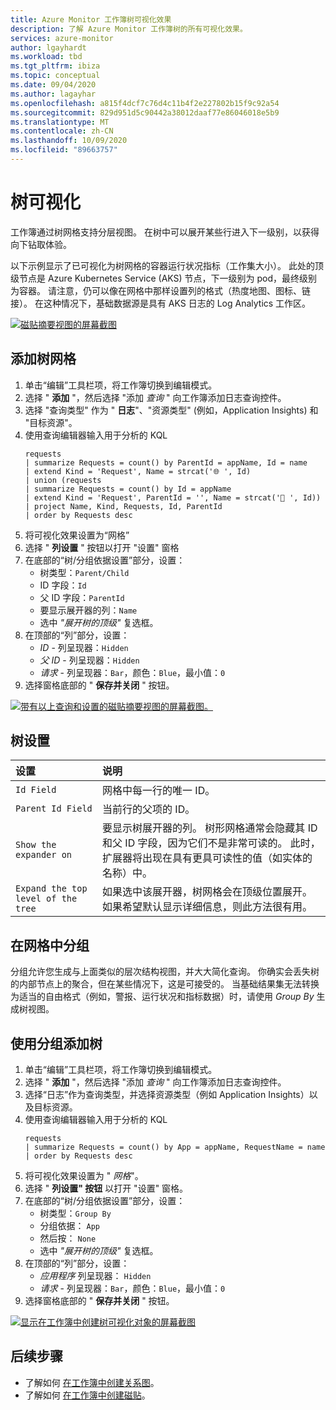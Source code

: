 ```yaml
---
title: Azure Monitor 工作簿树可视化效果
description: 了解 Azure Monitor 工作簿树的所有可视化效果。
services: azure-monitor
author: lgayhardt
ms.workload: tbd
ms.tgt_pltfrm: ibiza
ms.topic: conceptual
ms.date: 09/04/2020
ms.author: lagayhar
ms.openlocfilehash: a815f4dcf7c76d4c11b4f2e227802b15f9c92a54
ms.sourcegitcommit: 829d951d5c90442a38012daaf77e86046018e5b9
ms.translationtype: MT
ms.contentlocale: zh-CN
ms.lasthandoff: 10/09/2020
ms.locfileid: "89663757"
---
```

# <a name="tree-visualizations"></a>树可视化

工作簿通过树网格支持分层视图。 在树中可以展开某些行进入下一级别，以获得向下钻取体验。

以下示例显示了已可视化为树网格的容器运行状况指标（工作集大小）。 此处的顶级节点是 Azure Kubernetes Service (AKS) 节点，下一级别为 pod，最终级别为容器。 请注意，仍可以像在网格中那样设置列的格式（热度地图、图标、链接）。 在这种情况下，基础数据源是具有 AKS 日志的 Log Analytics 工作区。

[![磁贴摘要视图的屏幕截图](./media/workbooks-tree-visualizations/trees.png)](./media/workbooks-tree-visualizations/trees.png#lightbox)

## <a name="adding-a-tree-grid"></a>添加树网格
1. 单击“编辑”工具栏项，将工作簿切换到编辑模式。
2. 选择 " **添加** "，然后选择 "添加 *查询* " 向工作簿添加日志查询控件。
3. 选择 "查询类型" 作为 " **日志**"、"资源类型" (例如，Application Insights) 和 "目标资源"。
4. 使用查询编辑器输入用于分析的 KQL
    ```kusto
    requests
    | summarize Requests = count() by ParentId = appName, Id = name
    | extend Kind = 'Request', Name = strcat('🌐 ', Id)
    | union (requests
    | summarize Requests = count() by Id = appName
    | extend Kind = 'Request', ParentId = '', Name = strcat('📱 ', Id))
    | project Name, Kind, Requests, Id, ParentId
    | order by Requests desc
    ```
5. 将可视化效果设置为“网格”
6. 选择 " **列设置** " 按钮以打开 "设置" 窗格
7. 在底部的“树/分组依据设置”部分，设置：
    * 树类型：`Parent/Child`
    * ID 字段：`Id`
    * 父 ID 字段：`ParentId`
    * 要显示展开器的列：`Name`
    * 选中 *"展开树的顶级"* 复选框。
8. 在顶部的“列”部分，设置：
    * _ID_ - 列呈现器：`Hidden`
    * _父 ID_ - 列呈现器：`Hidden`
    * _请求_ - 列呈现器：`Bar`，颜色：`Blue`，最小值：`0`
9. 选择窗格底部的 " **保存并关闭** " 按钮。

[![带有以上查询和设置的磁贴摘要视图的屏幕截图。](./media/workbooks-tree-visualizations/tree-settings.png)](./media/workbooks-tree-visualizations/tree-settings.png#lightbox)

## <a name="tree-settings"></a>树设置

| 设置 | 说明 |
|:------------- |:-------------|
| `Id Field` | 网格中每一行的唯一 ID。 |
| `Parent Id Field` | 当前行的父项的 ID。 |
| `Show the expander on` | 要显示树展开器的列。 树形网格通常会隐藏其 ID 和父 ID 字段，因为它们不是非常可读的。 此时，扩展器将出现在具有更具可读性的值（如实体的名称）中。 |
| `Expand the top level of the tree` | 如果选中该展开器，树网格会在顶级位置展开。 如果希望默认显示详细信息，则此方法很有用。 |

## <a name="grouping-in-a-grid"></a>在网格中分组

分组允许您生成与上面类似的层次结构视图，并大大简化查询。 你确实会丢失树的内部节点上的聚合，但在某些情况下，这是可接受的。 当基础结果集无法转换为适当的自由格式（例如，警报、运行状况和指标数据）时，请使用 *Group By* 生成树视图。

## <a name="adding-a-tree-using-grouping"></a>使用分组添加树

1. 单击“编辑”工具栏项，将工作簿切换到编辑模式。
2. 选择 " **添加** "，然后选择 "添加 *查询* " 向工作簿添加日志查询控件。
3. 选择“日志”作为查询类型，并选择资源类型（例如 Application Insights）以及目标资源。
4. 使用查询编辑器输入用于分析的 KQL
    ```kusto
    requests
    | summarize Requests = count() by App = appName, RequestName = name
    | order by Requests desc
    ```
1. 将可视化效果设置为 " *网格*"。
2. 选择 " **列设置" 按钮** 以打开 "设置" 窗格。
3. 在底部的“树/分组依据设置”部分，设置：
    * 树类型：`Group By`
    * 分组依据： `App`
    * 然后按： `None`
    * 选中 *"展开树的顶级"* 复选框。
4. 在顶部的“列”部分，设置：
    * *应用程序* 列呈现器： `Hidden`
    * *请求* - 列呈现器：`Bar`，颜色：`Blue`，最小值：`0`
5. 选择窗格底部的 " **保存并关闭** " 按钮。

[![显示在工作簿中创建树可视化对象的屏幕截图](./media/workbooks-tree-visualizations/tree-group-create.png)](./media/workbooks-tree-visualizations/tree-group-create.png#lightbox)

## <a name="next-steps"></a>后续步骤

* 了解如何 [在工作簿中创建关系图](workbooks-graph-visualizations.md)。
* 了解如何 [在工作簿中创建磁贴](workbooks-tile-visualizations.md)。
